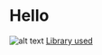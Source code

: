 # Hello
[logo]: https://discordapp.com/assets/41484d92c876f76b20c7f746221e8151.svg "Discord"
![alt text]( https://discordapp.com/assets/41484d92c876f76b20c7f746221e8151.svg  "Logo Title Text 1")
[Library used](https://pypi.org/project/discord.py/)
